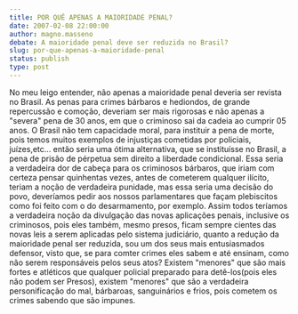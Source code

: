 ```yaml
---
title: POR QUÊ APENAS A MAIORIDADE PENAL?
date: 2007-02-08 22:00:00
author: magno.masseno
debate: A maioridade penal deve ser reduzida no Brasil?
slug: por-que-apenas-a-maioridade-penal
status: publish 
type: post
---
```


No meu leigo entender, não apenas a maioridade penal deveria ser revista no Brasil. As penas para crimes bárbaros e hediondos, de grande repercussão e comoção, deveriam ser mais rigorosas e não apenas a "severa" pena de 30 anos, em que o criminoso sai da cadeia ao cumprir 05 anos. O Brasil não tem capacidade moral, para instituir a pena de morte, pois temos muitos exemplos de injustiças cometidas por policiais, juízes,etc... então seria uma ótima alternativa, que se instituísse no Brasil, a pena de prisão de pérpetua sem direito a liberdade condicional. Essa seria a verdadeira dor de cabeça para os criminosos bárbaros, que iriam com certeza pensar quinhentas vezes, antes de cometerem qualquer ilícito, teriam a noção de verdadeira punidade, mas essa seria uma decisão do povo, deveríamos pedir aos nossos parlamentares que façam plebiscitos como foi feito com o do desarmamento, por exemplo. Assim todos teríamos a verdadeira noção da divulgação das novas aplicações penais, inclusive os criminosos, pois eles também, mesmo presos, ficam sempre cientes das novas leis a serem aplicadas pelo sistema judiciário, quanto a redução da maioridade penal ser reduzida, sou um dos seus mais entusiasmados defensor, visto que, se para comter crimes eles sabem e até ensinam, como não serem responsáveis pelos seus atos? Existem "menores" que são mais fortes e atléticos que qualquer policial preparado para detê-los(pois eles não podem ser Presos), existem "menores" que são a verdadeira personificação do mal, bárbaroas, sanguinários e frios, pois cometem os crimes sabendo que são impunes.
